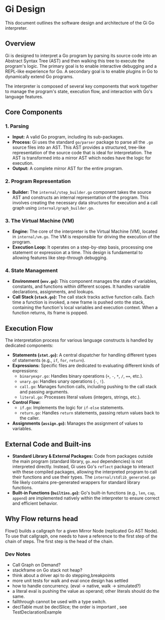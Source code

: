 # Gi Design

This document outlines the software design and architecture of the Gi Go interpreter.

## Overview

Gi is designed to interpret a Go program by parsing its source code into an Abstract Syntax Tree (AST) and then walking this tree to execute the program's logic. The primary goal is to enable interactive debugging and a REPL-like experience for Go. A secondary goal is to enable plugins in Go to dynamically extend Go programs.

The interpreter is composed of several key components that work together to manage the program's state, execution flow, and interaction with Go's language features.

## Core Components

### 1. Parsing

- **Input:** A valid Go program, including its sub-packages.
- **Process:** Gi uses the standard `go/parser` package to parse all the `.go` source files into an AST. This AST provides a structured, tree-like representation of the source code that is ideal for interpretation. The AST is transformed into a mirror AST which nodes have the logic for execution.
- **Output:** A complete mirror AST for the entire program.

### 2. Program Representation

- **Builder:** The `internal/step_builder.go` component takes the source AST and constructs an internal representation of the program. This involves creating the necessary data structures for execution and a call graph using `internal/graph_builder.go`.

### 3. The Virtual Machine (VM)

- **Engine:** The core of the interpreter is the Virtual Machine (VM), located in `internal/vm.go`. The VM is responsible for driving the execution of the program.
- **Execution Loop:** It operates on a step-by-step basis, processing one statement or expression at a time. This design is fundamental to allowing features like step-through debugging.

### 4. State Management

- **Environment (`env.go`):** This component manages the state of variables, constants, and functions within different scopes. It handles variable declarations, assignments, and lookups.
- **Call Stack (`stack.go`):** The call stack tracks active function calls. Each time a function is invoked, a new frame is pushed onto the stack, containing the function's local variables and execution context. When a function returns, its frame is popped.

## Execution Flow

The interpretation process for various language constructs is handled by dedicated components:

- **Statements (`stmt.go`):** A central dispatcher for handling different types of statements (e.g., `if`, `for`, `return`).
- **Expressions:** Specific files are dedicated to evaluating different kinds of expressions:
  - `binaryexpr.go`: Handles binary operations (`+`, `-`, `*`, `/`, `==`, etc.).
  - `unary.go`: Handles unary operations (`-`, `!`).
  - `call.go`: Manages function calls, including pushing to the call stack and passing arguments.
  - `literal.go`: Processes literal values (integers, strings, etc.).
- **Control Flow:**
  - `if.go`: Implements the logic for `if-else` statements.
  - `return.go`: Handles `return` statements, passing return values back to the caller.
- **Assignments (`assign.go`):** Manages the assignment of values to variables.

## External Code and Built-ins

- **Standard Library & External Packages:** Code from packages outside the main program (standard library, `go.mod` dependencies) is not interpreted directly. Instead, Gi uses Go's `reflect` package to interact with these compiled packages, allowing the interpreted program to call their functions and use their types. The `internal/stdlib_generated.go` file likely contains pre-generated wrappers for standard library functions.
- **Built-in Functions (`builtins.go`):** Go's built-in functions (e.g., `len`, `cap`, `append`) are implemented natively within the interpreter to ensure correct and efficient behavior.


## Why Flow returns head

Flow() builds a callgraph for a given Mirror Node (replicated Go AST Node).
To use that callgraph, one needs to have a reference to the first step of the chain of steps.
The first step is the head of the chain.

### Dev Notes

- Call Graph on Demand?
- stackframe on Go stack not heap?
- think about a driver api to do stepping,breakpoints
- more unit tests for walk and eval once design has settled
- how to handle concurrency. (eval -> native, walk -> simulated?)
- a literal eval is pushing the value as operand; other literals should do the same.
- fallthrough cannot be used with a type switch.
- declTable must be declSlice; the order is important , see TestDeclarationExample